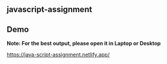 ## javascript-assignment

## Demo
**Note: For the best output, please open it in Laptop or Desktop**

https://java-script-assignment.netlify.app/
